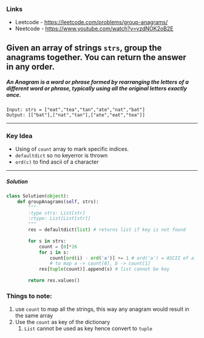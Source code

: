 
### Links
- Leetcode -  <https://leetcode.com/problems/group-anagrams/>
- Neetcode - <https://www.youtube.com/watch?v=vzdNOK2oB2E>

## Given an array of strings `strs`, group **the anagrams** together. You can return the answer in **any order**.
##### An **Anagram** is a word or phrase formed by rearranging the letters of a different word or phrase, typically using all the original letters exactly once. 


```
Input: strs = ["eat","tea","tan","ate","nat","bat"]
Output: [["bat"],["nat","tan"],["ate","eat","tea"]]
```
---
### Key Idea
- Using of `count` array to mark specific indices.
- `defaultdict` so no keyerror is thrown
- `ord(c)` to find ascii of a character
---
##### Solution
```python
class Solution(object):
    def groupAnagrams(self, strs):
        """
        :type strs: List[str]
        :rtype: List[List[str]]
        """
        res = defaultdict(list) # returns list if key is not found
        
        for s in strs:
            count = [0]*26
            for i in s: 
                count[ord(i) - ord('a')] += 1 # ord('a') = ASCII of a
                # to map a -> count[0], b -> count[1]
            res[tuple(count)].append(s) # list cannot be key
        
        return res.values()
```

### Things to note:
1. use `count` to map all the strings, this way any anagram would result in the same array
2. Use the `count` as key of the dictionary
	1. `List` cannot be used as key hence convert to `tuple`